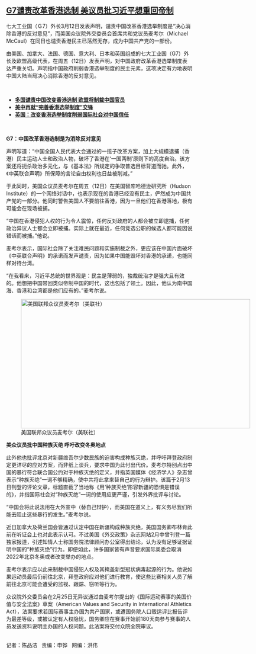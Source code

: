 <!--1615587960000-->
[G7谴责改革香港选制   美议员批习近平想重回帝制](https://www.rfa.org/mandarin/yataibaodao/junshiwaijiao/cm-03122021104606.html)
------

<p></p><p>七大工业国（Ｇ7）外长3月12日发表声明，谴责中国改革香港选举制度是“决心消除香港的反对意见”，而美国众议院外交委员会首席共和党议员麦考尔（Michael McCaul）在同日也谴责香港民主已荡然无存，成为中国共产党的一部份。</p><p>由美国、加拿大、法国、德国、意大利、日本和英国组成的七大工业国（G7）外长及欧盟高级代表，在周五（12日）发表声明，对中国政府改革香港选举制度表达严重关切。声明指中国政府削弱香港选举制度的民主元素，这项决定有力地表明中国大陆当局决心消除香港的反对意见。</p><p><br/></p><ul><li><a href="https://www.rfa.org/mandarin/yataibaodao/gangtai/cl-03122021141545.html"><strong>多国谴责中国改变香港选制 欧盟将制裁中国官员</strong></a></li><li><strong><a href="https://www.rfa.org/mandarin/Xinwen/al0312a-03122021010910.html">美中再就“完善香港选举制度”交锋</a></strong></li><li><strong><a href="https://www.rfa.org/mandarin/yataibaodao/gangtai/cl-03112021135659.html">英国：改变香港选举制度削弱国际社会对中国信任</a></strong></li></ul><p><br/></p><p><strong>G7：中国改革香港选制是为消除反对意见</strong></p><p><span>声明写道：</span>“中国全国人民代表大会通过的一揽子改革方案，加上大规模逮捕（香港）民主运动人士和政治人物，破坏了香港在‘一国两制’原则下的高度自治。该方案还将扼杀政治多元化，与《基本法》所规定的争取普选目标背道而驰。此外，《中英联合声明》所保障的言论自由权利也日益被削减。”</p><p>于此同时，美国众议员麦考尔在周五（12日）在美国智库哈德逊研究所（Hudson Institute）的一个网络对话中，也表示现在的香港已经没有民主，俨然成为中国共产党的一部分。他同时警告美国人不要前往香港，因为一旦他们在香港落地，极有可能会在现场被捕。</p><p>“中国在香港侵犯人权的行为令人震惊，任何反对政府的人都会被立即逮捕，任何政治异议人士都会立即被捕。实际上就在最近，任何竞选公职的候选人都可能因说错话而被捕。”他说。</p><p>麦考尔表示，国际社会除了关注难民问题和实施制裁之外，更应该在中国片面破坏《中英联合声明》的承诺而发声谴责，因为如果中国能毁坏对香港的承诺，也能同样对待台湾。</p><p>“在我看来，习近平总统的世界观是：民主是薄弱的，独裁统治才是强大且有效的。他想把中国带回类似帝制中国的时代，这也包括了领土。因此，他认为南中国海、香港和台湾都是他们应有的。”麦考尔说。</p><p><figure class="image-richtext image-inline captioned" style="width:620px;"><img alt="美国联邦众议员麦考尔（美联社）" height="349" src="https://www.rfa.org/mandarin/yataibaodao/junshiwaijiao/cm-03122021104606.html/cm0312.jpg/@@images/3ca00cde-f81f-4f7f-a52b-ed64f9a9c21e.jpeg" title="cm0312.jpg" width="620"/><figcaption class="image-caption">美国联邦众议员麦考尔（美联社）</figcaption><small></small></figure></p><p><strong>美众议员批中国种族灭绝 呼吁改变冬奥地点</strong></p><p>此外他也批评北京对新疆维吾尔少数民族的迫害构成种族灭绝，并呼吁拜登政府制定更详尽的应对方案，而非纸上谈兵，要求中国为此付出代价。麦考尔特别点出中国的暴行符合联合国公约对于种族灭绝的定义，并指英国媒体《经济学人》杂志曾表示“种族灭绝”一词不够精确，使中共将此拿来替自己的行为辩护。该篇于2月13日刊登的评论文章，标题直截了当地称《用‘种族灭绝’形容新疆的恐惧是错误的》，并指国际社会对“种族灭绝”一词的使用应更严谨，引发外界批评与讨论。</p><p>“中国会将此说法用在大外宣中（替自己辩护），而美国在道义上，有义务尽我们所能去阻止这些暴行的发生。”麦考尔说。</p><p>近日加拿大及荷兰国会皆通过认定中国在新疆构成种族灭绝，美国国务卿布林肯此前在听证会上也对此表示认可。不过美国《外交政策》杂志网站2月中曾刊登一篇独家报道，引述知情人士称国务院法律顾问办公室得出结论，认为没有足够证据证明中国的“种族灭绝”行为。即便如此，许多国家皆有声音要求国际奥委会取消2022年北京冬奥或者改变举办的地点。</p><p>麦考尔表示应以此来制裁中国侵犯人权及其掩盖新型冠状病毒起源的行为。他说如果运动员最后仍前往北京，拜登政府应对他们进行教育，使这些比赛相关人员了解前往北京可能会遭受的监视、跟踪、窃听等行为。</p><p>众议院外交委员会在2月25日无异议通过由麦考尔提出的《国际运动赛事的美国价值与安全法案》草案（American Values and Security in International Athletics Act），法案要求若国际赛事主办国为共产国家，或遭国务院人口贩运评比报告评为最差等级，或被认定有人权隐忧，国务卿应在赛事开始前180天向参与赛事的人员发送资料说明主办国的人权问题。此法案将交付众院全院审议。</p><p><br/>记者：陈品洁   责编：申铧   网编：洪伟</p>
